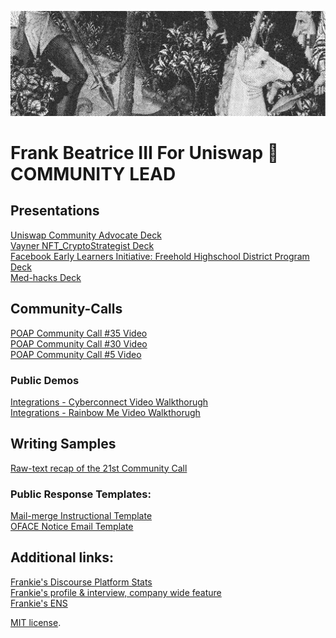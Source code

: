 

![Banner](assets/Uniswap_Image_02.png)


# Frank Beatrice III For Uniswap 🦄 COMMUNITY LEAD

## Presentations
[Uniswap Community Advocate Deck](https://bit.ly/Uniswap-Community-Advocate-Deck) <br>
[Vayner NFT_CryptoStrategist Deck](https://bit.ly/vayner-nft_CryptoStrategist_frankbeatriceIII) <br>
[Facebook Early Learners Initiative: Freehold Highschool District Program Deck](https://bit.ly/facebook-early-learners-initiative ) <br>
[Med-hacks Deck](https://bit.ly/med-hacks-mlh)
 
## Community-Calls
[POAP Community Call #35 Video](https://bit.ly/poap-community-call-35-video) <br>
[POAP Community Call #30 Video](https://bit.ly/poap-community-call-30-video) <br>
[POAP Community Call #5 Video](https://bit.ly/poap-community-call-5-video-)  <br>

### Public Demos
[Integrations - Cyberconnect Video Walkthorugh](https://bit.ly/Cyberconnect-Demo-Cyber-Graph-Integration-walkthrough-POAP) <br>
[Integrations - Rainbow Me   Video Walkthorugh](https://bit.ly/Rainbow-me-Integration-walkthrough-POAP)

## Writing Samples
[Raw-text recap of the 21st Community Call](https://bit.ly/recap-of-poap-community-call-21) <br>

### Public Response Templates:
[Mail-merge Instructional Template](https://bit.ly/mail-merge-template) <br>
[OFACE Notice Email Template](https://bit.ly/OFAC-template)

## Additional links:
[Frankie's Discourse Platform Stats](https://bit.ly/frankie-discourse-stats)  <br>
[Frankie's profile & interview, company wide feature](https://bit.ly/profile-and-interview-poap-company-feature) <br>
[Frankie's ENS](https://bit.ly/yalie-eth-rainbow)

[MIT license](https://github.com/sblisesivdin/biscuit/blob/gh-pages/LICENSE).
